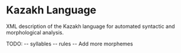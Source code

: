 Kazakh Language
===============
XML description of the Kazakh language for automated syntactic and morphological analysis.

TODO:
    -- syllables
    -- rules
    -- Add more morphemes
